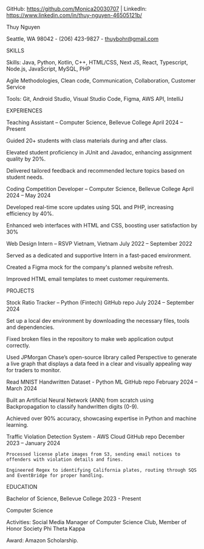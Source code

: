 GitHub: https://github.com/Monica20030707 | LinkedIn: https://www.linkedin.com/in/thuy-nguyen-46505121b/ 



Thuy Nguyen

Seattle, WA 98042 - (206) 423-9827 - thuybohr@gmail.com



SKILLS



Skills: Java, Python, Kotlin, C++, HTML/CSS, Next JS, React, Typescript, Node.js, JavaScript, MySQL, PHP

Agile Methodologies, Clean code, Communication, Collaboration, Customer Service

Tools: Git, Android Studio, Visual Studio Code, Figma, AWS API, IntelliJ

EXPERIENCES



Teaching Assistant – Computer Science, Bellevue College	April 2024 – Present

Guided 20+ students with class materials during and after class.

Elevated student proficiency in JUnit and Javadoc, enhancing assignment quality by 20%.

Delivered tailored feedback and recommended lecture topics based on student needs.

Coding Competition Developer – Computer Science, Bellevue College	April 2024 – May 2024

Developed real-time score updates using SQL and PHP, increasing efficiency by 40%.

Enhanced web interfaces with HTML and CSS, boosting user satisfaction by 30%

Web Design Intern – RSVP Vietnam, Vietnam	July 2022 – September 2022

Served as a dedicated and supportive Intern in a fast-paced environment.

Created a Figma mock for the company's planned website refresh.

Improved HTML email templates to meet customer requirements.

PROJECTS



Stock Ratio Tracker – Python (Fintech) GitHub repo	July 2024 – September 2024

Set up a local dev environment by downloading the necessary files, tools and dependencies.

Fixed broken files in the repository to make web application output correctly.

Used JPMorgan Chase’s open-source library called Perspective to generate a live graph that displays a data feed in a clear and visually appealing way for traders to monitor.

Read MNIST Handwritten Dataset - Python ML GitHub repo	February 2024 – March 2024

Built an Artificial Neural Network (ANN) from scratch using Backpropagation to classify handwritten digits (0-9).

Achieved over 90% accuracy, showcasing expertise in Python and machine learning.

Traffic Violation Detection System - AWS Cloud GitHub repo	December 2023 – January 2024

    Processed license plate images from S3, sending email notices to offenders with violation details and fines.	

    Engineered Regex to identifying California plates, routing through SQS and EventBridge for proper handling.

EDUCATION





Bachelor of Science, Bellevue College	2023 - Present

Computer Science

Activities: Social Media Manager of Computer Science Club, Member of Honor Society Phi Theta Kappa

Award: Amazon Scholarship.

